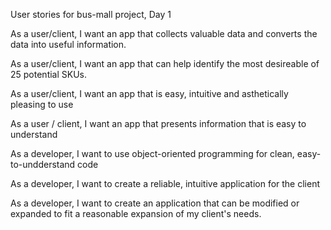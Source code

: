 User stories for bus-mall project, Day 1

As a user/client, I want an app that collects valuable data and converts the data into useful information.

As a user/client, I want an app that can help identify the most desireable of 25 potential SKUs.

As a user/client, I want an app that is easy, intuitive and asthetically pleasing to use

As a user / client, I want an app that presents information that is easy to understand

As a developer, I want to use object-oriented programming for clean, easy-to-undderstand code

As a developer, I want to create a reliable, intuitive application for the client

As a developer, I want to create an application that can be modified or expanded to fit a reasonable expansion of my client's needs.